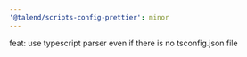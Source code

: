 ```yaml
---
'@talend/scripts-config-prettier': minor
---
```


feat: use typescript parser even if there is no tsconfig.json file
